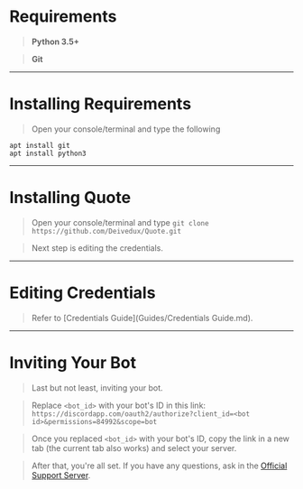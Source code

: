 # Requirements

> **Python 3.5+**

> **Git**

__ __

# Installing Requirements

> Open your console/terminal and type the following
```
apt install git
apt install python3
```

__ __

# Installing Quote

> Open your console/terminal and type `git clone https://github.com/Deivedux/Quote.git`

> Next step is editing the credentials.

__ __

# Editing Credentials

> Refer to [Credentials Guide](Guides/Credentials Guide.md).

__ __

# Inviting Your Bot

> Last but not least, inviting your bot.

> Replace `<bot_id>` with your bot's ID in this link: `https://discordapp.com/oauth2/authorize?client_id=<bot id>&permissions=84992&scope=bot`

> Once you replaced `<bot_id>` with your bot's ID, copy the link in a new tab (the current tab also works) and select your server.

> After that, you're all set. If you have any questions, ask in the [Official Support Server](https://discord.gg/sbySHxA).
